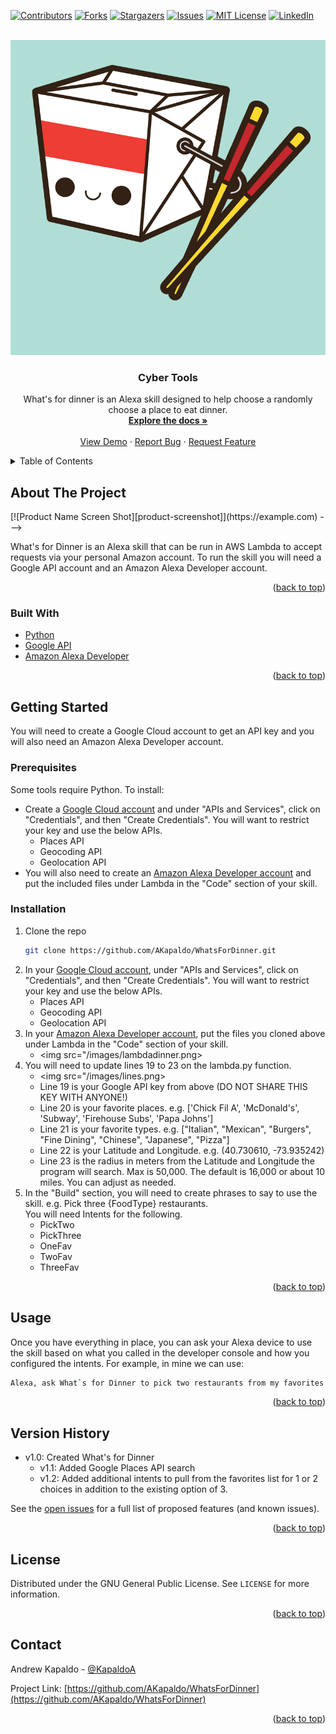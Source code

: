 <div id="top"></div>
<!--
*** Thanks for checking out the Best-README-Template. If you have a suggestion
*** that would make this better, please fork the repo and create a pull request
*** or simply open an issue with the tag "enhancement".
*** Don't forget to give the project a star!
*** Thanks again! Now go create something AMAZING! :D
-->



<!-- PROJECT SHIELDS -->
<!--
*** I'm using markdown "reference style" links for readability.
*** Reference links are enclosed in brackets [ ] instead of parentheses ( ).
*** See the bottom of this document for the declaration of the reference variables
*** for contributors-url, forks-url, etc. This is an optional, concise syntax you may use.
*** https://www.markdownguide.org/basic-syntax/#reference-style-links
-->
[![Contributors][contributors-shield]][contributors-url]
[![Forks][forks-shield]][forks-url]
[![Stargazers][stars-shield]][stars-url]
[![Issues][issues-shield]][issues-url]
[![MIT License][license-shield]][license-url]
[![LinkedIn][linkedin-shield]][linkedin-url]



<!-- PROJECT LOGO -->
<br />
<div align="center">
  <a href="https://github.com/AKapaldo/WhatsForDinner">
    <img src="images/WhatsForDinner.png" alt="Logo">
  </a>

<h3 align="center">Cyber Tools</h3>

  <p align="center">
    What's for dinner is an Alexa skill designed to help choose a randomly choose a place to eat dinner.
    <br />
    <a href="https://github.com/AKapaldo/WhatsForDinner"><strong>Explore the docs »</strong></a>
    <br />
    <br />
    <a href="https://github.com/AKapaldo/WhatsForDinner">View Demo</a>
    ·
    <a href="https://github.com/AKapaldo/WhatsForDinner/issues">Report Bug</a>
    ·
    <a href="https://github.com/AKapaldo/WhatsForDinner/issues">Request Feature</a>
  </p>
</div>



<!-- TABLE OF CONTENTS -->
<details>
  <summary>Table of Contents</summary>
  <ol>
    <li>
      <a href="#about-the-project">About The Project</a>
      <ul>
        <li><a href="#built-with">Built With</a></li>
      </ul>
    </li>
    <li>
      <a href="#getting-started">Getting Started</a>
      <ul>
        <li><a href="#prerequisites">Prerequisites</a></li>
        <li><a href="#installation">Installation</a></li>
      </ul>
    </li>
    <li><a href="#usage">Usage</a></li>
    <li><a href="#version-history">Version History</a></li>
    <li><a href="#license">License</a></li>
    <li><a href="#contact">Contact</a></li>
  </ol>
</details>



<!-- ABOUT THE PROJECT -->
## About The Project
<!--->
[![Product Name Screen Shot][product-screenshot]](https://example.com)
--->
What's for Dinner is an Alexa skill that can be run in AWS Lambda to accept requests via your personal Amazon account. To run the skill you will need a Google API account and an Amazon Alexa Developer account.

<p align="right">(<a href="#top">back to top</a>)</p>



### Built With

* [Python](https://python.org/)
* [Google API](https://console.cloud.google.com/)
* [Amazon Alexa Developer](https://developer.amazon.com/en-US/alexa)


<p align="right">(<a href="#top">back to top</a>)</p>



<!-- GETTING STARTED -->
## Getting Started

You will need to create a Google Cloud account to get an API key and you will also need an Amazon Alexa Developer account.

### Prerequisites

Some tools require Python. To install:
* Create a <a href="https://console.cloud.google.com/">Google Cloud account</a> and under "APIs and Services", click on "Credentials", and then "Create Credentials". You will want to restrict your key and use the below APIs.
    * Places API
    * Geocoding API
    * Geolocation API
* You will also need to create an <a href="https://developer.amazon.com/en-US/alexa">Amazon Alexa Developer account</a> and put the included files under Lambda in the "Code" section of your skill.

  

### Installation


1. Clone the repo
   ```sh
   git clone https://github.com/AKapaldo/WhatsForDinner.git
   ```
2. In your <a href="https://console.cloud.google.com/">Google Cloud account</a>, under "APIs and Services", click on "Credentials", and then "Create Credentials". You will want to restrict your key and use the below APIs.
    * Places API
    * Geocoding API
    * Geolocation API
3. In your <a href="https://developer.amazon.com/en-US/alexa">Amazon Alexa Developer account</a>, put the files you cloned above under Lambda in the "Code" section of your skill.
    * <img src="/images/lambdadinner.png>
4. You will need to update lines 19 to 23 on the lambda.py function.
    * <img src="/images/lines.png>
    * Line 19 is your Google API key from above (DO NOT SHARE THIS KEY WITH ANYONE!)
    * Line 20 is your favorite places. e.g. ['Chick Fil A', 'McDonald\'s', 'Subway', 'Firehouse Subs', 'Papa Johns'] 
    * Line 21 is your favorite types. e.g. ["Italian", "Mexican", "Burgers", "Fine Dining", "Chinese", "Japanese", "Pizza"]
    * Line 22 is your Latitude and Longitude. e.g. (40.730610, -73.935242)
    * Line 23 is the radius in meters from the Latitude and Longitude the program will search. Max is 50,000. The default is 16,000 or about 10 miles. You can adjust as needed.
5. In the "Build" section, you will need to create phrases to say to use the skill. e.g. Pick three {FoodType} restaurants.<br>You will need Intents for the following.
    * PickTwo
    * PickThree
    * OneFav
    * TwoFav
    * ThreeFav

<p align="right">(<a href="#top">back to top</a>)</p>



<!-- USAGE EXAMPLES -->
## Usage

Once you have everything in place, you can ask your Alexa device to use the skill based on what you called in the developer console and how you configured the intents. For example, in mine we can use:
```sh
Alexa, ask What`s for Dinner to pick two restaurants from my favorites.
```

<p align="right">(<a href="#top">back to top</a>)</p>



<!-- VERSION -->
## Version History

- v1.0: Created What's for Dinner
    - v1.1: Added Google Places API search
    - v1.2: Added additional intents to pull from the favorites list for 1 or 2 choices in addition to the existing option of 3.

See the [open issues](https://github.com/AKapaldo/WhatsForDinner/issues) for a full list of proposed features (and known issues).

<p align="right">(<a href="#top">back to top</a>)</p>



<!-- CONTRIBUTING
## Contributing

Contributions are what make the open source community such an amazing place to learn, inspire, and create. Any contributions you make are **greatly appreciated**.

If you have a suggestion that would make this better, please fork the repo and create a pull request. You can also simply open an issue with the tag "enhancement".
Don't forget to give the project a star! Thanks again!

1. Fork the Project
2. Create your Feature Branch (`git checkout -b feature/AmazingFeature`)
3. Commit your Changes (`git commit -m 'Add some AmazingFeature'`)
4. Push to the Branch (`git push origin feature/AmazingFeature`)
5. Open a Pull Request

<p align="right">(<a href="#top">back to top</a>)</p>
---->


<!-- LICENSE -->
## License

Distributed under the GNU General Public License. See `LICENSE` for more information.

<p align="right">(<a href="#top">back to top</a>)</p>



<!-- CONTACT -->
## Contact

Andrew Kapaldo - [@KapaldoA](https://twitter.com/kapaldoa)

Project Link: [https://github.com/AKapaldo/WhatsForDinner](https://github.com/AKapaldo/WhatsForDinner)

<p align="right">(<a href="#top">back to top</a>)</p>



<!-- ACKNOWLEDGMENTS
## Acknowledgments

* []()
* []()
* []()

<p align="right">(<a href="#top">back to top</a>)</p>
---->


<!-- MARKDOWN LINKS & IMAGES -->
<!-- https://www.markdownguide.org/basic-syntax/#reference-style-links -->
[contributors-shield]: https://img.shields.io/github/contributors/AKapaldo/WhatsForDinner.svg?style=for-the-badge
[contributors-url]: https://github.com/AKapaldo/WhatsForDinner/graphs/contributors
[forks-shield]: https://img.shields.io/github/forks/AKapaldo/WhatsForDinner.svg?style=for-the-badge
[forks-url]: https://github.com/AKapaldo/WhatsForDinner/network/members
[stars-shield]: https://img.shields.io/github/stars/AKapaldo/WhatsForDinner.svg?style=for-the-badge
[stars-url]: https://github.com/AKapaldo/WhatsForDinner/stargazers
[issues-shield]: https://img.shields.io/github/issues/AKapaldo/WhatsForDinner.svg?style=for-the-badge
[issues-url]: https://github.com/AKapaldo/WhatsForDinner/issues
[license-shield]: https://img.shields.io/github/license/AKapaldo/WhatsForDinner.svg?style=for-the-badge
[license-url]: https://github.com/AKapaldo/WhatsForDinner/blob/master/LICENSE
[linkedin-shield]: https://img.shields.io/badge/-LinkedIn-black.svg?style=for-the-badge&logo=linkedin&colorB=555
[linkedin-url]: https://linkedin.com/in/andrew-kapaldo
[product-screenshot]: images/whatsfordinner.png

